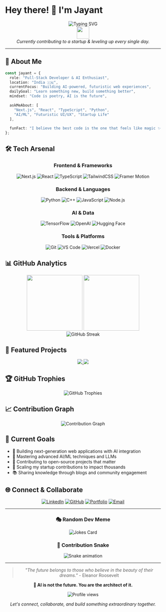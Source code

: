 # Hey there! 👋 I'm Jayant

<div align="center">
  <img src="https://readme-typing-svg.herokuapp.com?font=Fira+Code&size=32&duration=2800&pause=2000&color=A855F7&center=true&vCenter=true&width=940&lines=AI+Engineer+%26+Full-Stack+Developer;Building+the+Future%2C+One+Line+at+a+Time;Welcome+to+My+Digital+Universe!" alt="Typing SVG" />
</div>

<div align="center">
  <img src="https://media.giphy.com/media/hvRJCLFzcasrR4ia7z/giphy.gif" width="40"/>
  <br>
  <em>Currently contributing to a startup & leveling up every single day.</em>
</div>

---

## 🚀 About Me

```typescript
const jayant = {
  role: "Full-Stack Developer & AI Enthusiast",
  location: "India 🇮🇳",
  currentFocus: "Building AI-powered, futuristic web experiences",
  dailyGoal: "Learn something new, build something better",
  mindset: "Code is poetry, AI is the future",
  
  askMeAbout: [
    "Next.js", "React", "TypeScript", "Python", 
    "AI/ML", "Futuristic UI/UX", "Startup Life"
  ],
  
  funFact: "I believe the best code is the one that feels like magic ✨"
};
```

## 🛠️ Tech Arsenal

<div align="center">

### Frontend & Frameworks
![Next.js](https://img.shields.io/badge/Next.js-000000?style=for-the-badge&logo=next.js&logoColor=white)
![React](https://img.shields.io/badge/React-61DAFB?style=for-the-badge&logo=react&logoColor=black)
![TypeScript](https://img.shields.io/badge/TypeScript-3178C6?style=for-the-badge&logo=typescript&logoColor=white)
![TailwindCSS](https://img.shields.io/badge/Tailwind_CSS-38B2AC?style=for-the-badge&logo=tailwind-css&logoColor=white)
![Framer Motion](https://img.shields.io/badge/Framer_Motion-0055FF?style=for-the-badge&logo=framer&logoColor=white)

### Backend & Languages
![Python](https://img.shields.io/badge/Python-3776AB?style=for-the-badge&logo=python&logoColor=white)
![C++](https://img.shields.io/badge/C++-00599C?style=for-the-badge&logo=cplusplus&logoColor=white)
![JavaScript](https://img.shields.io/badge/JavaScript-F7DF1E?style=for-the-badge&logo=javascript&logoColor=black)
![Node.js](https://img.shields.io/badge/Node.js-339933?style=for-the-badge&logo=node.js&logoColor=white)

### AI & Data
![TensorFlow](https://img.shields.io/badge/TensorFlow-FF6F00?style=for-the-badge&logo=tensorflow&logoColor=white)
![OpenAI](https://img.shields.io/badge/OpenAI-412991?style=for-the-badge&logo=openai&logoColor=white)
![Hugging Face](https://img.shields.io/badge/🤗_Hugging_Face-FFD21E?style=for-the-badge&logoColor=black)

### Tools & Platforms
![Git](https://img.shields.io/badge/Git-F05032?style=for-the-badge&logo=git&logoColor=white)
![VS Code](https://img.shields.io/badge/VS_Code-007ACC?style=for-the-badge&logo=visual-studio-code&logoColor=white)
![Vercel](https://img.shields.io/badge/Vercel-000000?style=for-the-badge&logo=vercel&logoColor=white)
![Docker](https://img.shields.io/badge/Docker-2496ED?style=for-the-badge&logo=docker&logoColor=white)

</div>

## 📊 GitHub Analytics

<div align="center">
  <img height="180em" src="https://github-readme-stats.vercel.app/api?username=jayant-creator&show_icons=true&theme=tokyonight&include_all_commits=true&count_private=true"/>
  <img height="180em" src="https://github-readme-stats.vercel.app/api/top-langs/?username=jayant-creator&layout=compact&langs_count=8&theme=tokyonight"/>
</div>

<div align="center">
  <img src="https://github-readme-streak-stats.herokuapp.com/?user=jayant-creator&theme=tokyonight" alt="GitHub Streak" />
</div>

## 🌟 Featured Projects

<div align="center">
  <a href="https://github.com/Pasta-coder/codegeass">
    <img src="https://github-readme-stats.vercel.app/api/pin/?username=jayant-creator&repo=your-best-repo&theme=tokyonight" />
  </a>
  <a href="https://github.com/Pasta-coder/codegeass">
    <img src="https://github-readme-stats.vercel.app/api/pin/?username=jayant-creator&repo=another-cool-repo&theme=tokyonight" />
  </a>
</div>

## 🏆 GitHub Trophies
<div align="center">
  <img src="https://github-profile-trophy.vercel.app/?username=jayant-creator&theme=tokyonight&no-frame=true&row=1&column=7" alt="GitHub Trophies" />
</div>

## 📈 Contribution Graph
<div align="center">
  <img src="https://github-readme-activity-graph.vercel.app/graph?username=jayant-creator&theme=tokyo-night&hide_border=true" alt="Contribution Graph" />
</div>

## 🎯 Current Goals

- 🔭 Building next-generation web applications with AI integration
- 🌱 Mastering advanced AI/ML techniques and LLMs
- 👯 Contributing to open-source projects that matter
- 🚀 Scaling my startup contributions to impact thousands
- 📚 Sharing knowledge through blogs and community engagement

## 🌐 Connect & Collaborate

<div align="center">
  
[![LinkedIn](https://img.shields.io/badge/LinkedIn-0077B5?style=for-the-badge&logo=linkedin&logoColor=white)](https://linkedin.com/in/jayant-chauhan-991499260)
[![GitHub](https://img.shields.io/badge/GitHub-100000?style=for-the-badge&logo=github&logoColor=white)](https://github.com/jayant-creator)
[![Portfolio](https://img.shields.io/badge/Portfolio-FF5722?style=for-the-badge&logo=firefox&logoColor=white)](https://your-portfolio-link.com)
[![Email](https://img.shields.io/badge/Email-D14836?style=for-the-badge&logo=gmail&logoColor=white)](mailto:your.email@example.com)

</div>

---

<div align="center">
  
### 🎭 Random Dev Meme
<img src="https://readme-jokes.vercel.app/api?theme=tokyonight" alt="Jokes Card" />

### 🐍 Contribution Snake
<img src="https://raw.githubusercontent.com/jayant-creator/jayant-creator/output/github-contribution-grid-snake.svg" alt="Snake animation" />

</div>

---

<div align="center">
  
> *"The future belongs to those who believe in the beauty of their dreams."* - Eleanor Roosevelt

**🚀 AI is not the future. You are the architect of it.**

<img src="https://komarev.com/ghpvc/?username=jayant-creator&label=Profile%20views&color=0e75b6&style=flat" alt="Profile views" />

*Let's connect, collaborate, and build something extraordinary together.*

</div>
